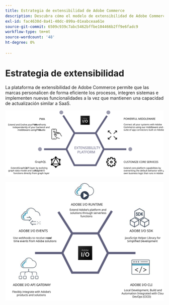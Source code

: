 ```yaml
---
title: Estrategia de extensibilidad de Adobe Commerce
description: Descubra cómo el modelo de extensibilidad de Adobe Commerce le permite personalizar su implementación.
exl-id: fac4630d-8a41-40dc-899a-01eabceaa61e
source-git-commit: 6509c939c7abc5462bffbe104466b2ff9e6fadc9
workflow-type: tm+mt
source-wordcount: '48'
ht-degree: 0%

---
```


# Estrategia de extensibilidad

La plataforma de extensibilidad de Adobe Commerce permite que las marcas personalicen de forma eficiente los procesos, integren sistemas e implementen nuevas funcionalidades a la vez que mantienen una capacidad de actualización similar a SaaS.

![Diagrama de estrategia de extensibilidad de Adobe Commerce](../../assets/playbooks/extensibility-strategy-1.svg)

![Diagrama de estrategia de extensibilidad de Adobe Commerce](../../assets/playbooks/extensibility-strategy-2.svg)
